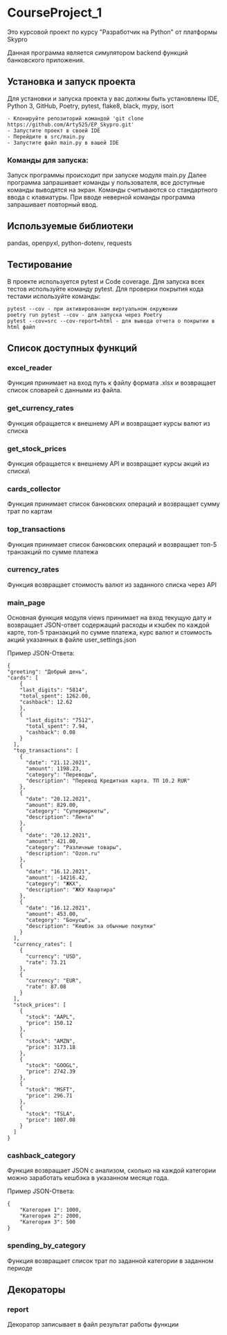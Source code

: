 # CourseProject_1
Это курсовой проект по курсу "Разработчик на Python" от платформы Skypro

Данная программа является симулятором backend функций банковского приложения.

## Установка и запуск проекта
Для установки и запуска проекта у вас должны быть установлены IDE, Python 3, GitHub, Poetry, pytest, flake8,
black, mypy, isort
    
    - Клонируйте репозиторий командой 'git clone https://github.com/Arty525/EP_Skypro.git'
    - Запустите проект в своей IDE
    - Перейдите в src/main.py
    - Запустите файл main.py в вашей IDE

### Команды для запуска:

Запуск программы происходит при запуске модуля main.py
Далее программа запрашивает команды у пользователя, все доступные команды выводятся на экран.
Команды считываются со стандартного ввода с клавиатуры. При вводе неверной команды программа запрашивает повторный ввод.

## Используемые библиотеки
pandas, openpyxl, python-dotenv, requests

## Тестирование

В проекте используется pytest и Code coverage. 
Для запуска всех тестов используйте команду pytest.
Для проверки покрытия кода тестами используйте команды:

    pytest --cov - при активированном виртуальном окружении
    poetry run pytest --cov - для запуска через Poetry
    pytest --cov=src --cov-report=html - для вывода отчета о покрытии в html файл

## Список доступных функций

### excel_reader
Функция принимает на вход путь к файлу формата .xlsx и возвращает список словарей с данными из файла.

### get_currency_rates
Функция обращается к внешнему API и возвращает курсы валют из списка

### get_stock_prices
Функция обращается к внешнему API и возвращает курсы акций из списка\

### cards_collector
Функция принимает список банковских операций и возвращает сумму трат по картам

### top_transactions
Функция принимает список банковских операций и возвращает топ-5 транзакций по сумме платежа

### currency_rates
Функция возвращает стоимость валют из заданного списка через API

### main_page
Основная функция модуля views принимает на вход текущую дату и возвращает JSON-ответ содержащий расходы и кэшбек по
каждой карте, топ-5 транзакций по сумме платежа, курс валют и стоимость акций указанных в файле user_settings.json

Пример JSON-Ответа:

    {
    "greeting": "Добрый день",
    "cards": [
        {
        "last_digits": "5814",
        "total_spent": 1262.00,
        "cashback": 12.62
        },
        {
          "last_digits": "7512",
          "total_spent": 7.94,
          "cashback": 0.08
        }
      ],
      "top_transactions": [
        {
          "date": "21.12.2021",
          "amount": 1198.23,
          "category": "Переводы",
          "description": "Перевод Кредитная карта. ТП 10.2 RUR"
        },
        {
          "date": "20.12.2021",
          "amount": 829.00,
          "category": "Супермаркеты",
          "description": "Лента"
        },
        {
          "date": "20.12.2021",
          "amount": 421.00,
          "category": "Различные товары",
          "description": "Ozon.ru"
        },
        {
          "date": "16.12.2021",
          "amount": -14216.42,
          "category": "ЖКХ",
          "description": "ЖКУ Квартира"
        },
        {
          "date": "16.12.2021",
          "amount": 453.00,
          "category": "Бонусы",
          "description": "Кешбэк за обычные покупки"
        }
      ],
      "currency_rates": [
        {
          "currency": "USD",
          "rate": 73.21
        },
        {
          "currency": "EUR",
          "rate": 87.08
        }
      ],
      "stock_prices": [
        {
          "stock": "AAPL",
          "price": 150.12
        },
        {
          "stock": "AMZN",
          "price": 3173.18
        },
        {
          "stock": "GOOGL",
          "price": 2742.39
        },
        {
          "stock": "MSFT",
          "price": 296.71
        },
        {
          "stock": "TSLA",
          "price": 1007.08
        }
      ]
    }

### cashback_category
Функция возвращает JSON с анализом, сколько на каждой категории можно заработать кешбэка в указанном месяце года.

Пример JSON-Ответа:

    {
        "Категория 1": 1000,
        "Категория 2": 2000,
        "Категория 3": 500
    }

### spending_by_category
Функция возвращает список трат по заданной категории в заданном периоде

## Декораторы

### report
Декоратор записывает в файл результат работы функции
    
